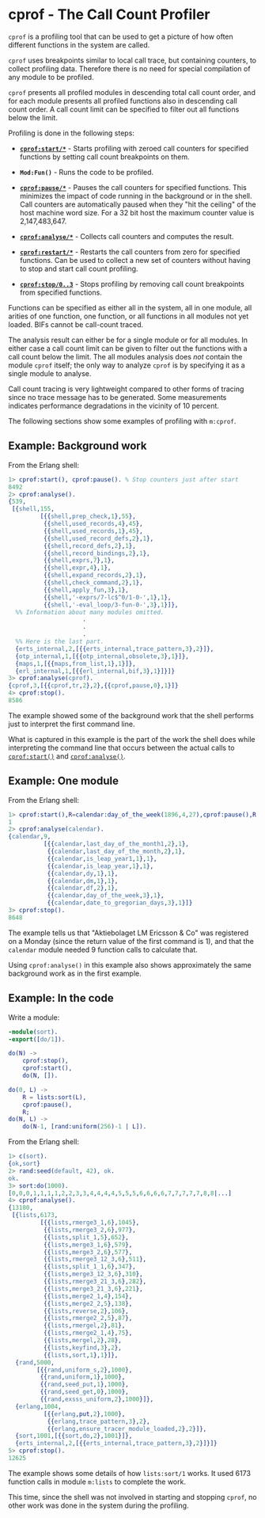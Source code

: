 <!--
%CopyrightBegin%

Copyright Ericsson AB 2023-2024. All Rights Reserved.

Licensed under the Apache License, Version 2.0 (the "License");
you may not use this file except in compliance with the License.
You may obtain a copy of the License at

    http://www.apache.org/licenses/LICENSE-2.0

Unless required by applicable law or agreed to in writing, software
distributed under the License is distributed on an "AS IS" BASIS,
WITHOUT WARRANTIES OR CONDITIONS OF ANY KIND, either express or implied.
See the License for the specific language governing permissions and
limitations under the License.

%CopyrightEnd%
-->
# cprof - The Call Count Profiler

`cprof` is a profiling tool that can be used to get a picture of how often
different functions in the system are called.

`cprof` uses breakpoints similar to local call trace, but containing counters,
to collect profiling data. Therefore there is no need for special compilation of
any module to be profiled.

`cprof` presents all profiled modules in descending total call count order, and
for each module presents all profiled functions also in descending call count
order. A call count limit can be specified to filter out all functions below the
limit.

Profiling is done in the following steps:

- **[`cprof:start/*`](`cprof:start/3`)** - Starts profiling with
  zeroed call counters for specified functions by setting call count
  breakpoints on them.

- **`Mod:Fun()`** - Runs the code to be profiled.

- **[`cprof:pause/*`](`cprof:pause/3`)** - Pauses the call counters for
  specified functions. This minimizes the impact of code running in
  the background or in the shell. Call counters are automatically
  paused when they "hit the ceiling" of the host machine word
  size. For a 32 bit host the maximum counter value is 2,147,483,647.

- **[`cprof:analyse/*`](`cprof:analyse/2`)** - Collects call counters
  and computes the result.

- **[`cprof:restart/*`](`cprof:restart/3`)** - Restarts the call
  counters from zero for specified functions. Can be used to collect a
  new set of counters without having to stop and start call count
  profiling.

- **[`cprof:stop/0..3`](`cprof:stop/3`)** - Stops profiling by
  removing call count breakpoints from specified functions.

Functions can be specified as either all in the system, all in one module, all
arities of one function, one function, or all functions in all modules not yet
loaded. BIFs cannot be call-count traced.

The analysis result can either be for a single module or for all modules. In either
case a call count limit can be given to filter out the functions with a call
count below the limit. The all modules analysis does _not_ contain the module
`cprof` itself; the only way to analyze `cprof` is by specifying it as a single
module to analyse.

Call count tracing is very lightweight compared to other forms of tracing since
no trace message has to be generated. Some measurements indicates performance
degradations in the vicinity of 10 percent.

The following sections show some examples of profiling with `m:cprof`.

## Example: Background work

From the Erlang shell:

```erlang
1> cprof:start(), cprof:pause(). % Stop counters just after start
8492
2> cprof:analyse().
{539,
 [{shell,155,
         [{{shell,prep_check,1},55},
          {{shell,used_records,4},45},
          {{shell,used_records,1},45},
          {{shell,used_record_defs,2},1},
          {{shell,record_defs,2},1},
          {{shell,record_bindings,2},1},
          {{shell,exprs,7},1},
          {{shell,expr,4},1},
          {{shell,expand_records,2},1},
          {{shell,check_command,2},1},
          {{shell,apply_fun,3},1},
          {{shell,'-exprs/7-lc$^0/1-0-',1},1},
          {{shell,'-eval_loop/3-fun-0-',3},1}]},
  %% Information about many modules omitted.
                     .
                     .
                     .
  %% Here is the last part.
  {erts_internal,2,[{{erts_internal,trace_pattern,3},2}]},
  {otp_internal,1,[{{otp_internal,obsolete,3},1}]},
  {maps,1,[{{maps,from_list,1},1}]},
  {erl_internal,1,[{{erl_internal,bif,3},1}]}]}
3> cprof:analyse(cprof).
{cprof,3,[{{cprof,tr,2},2},{{cprof,pause,0},1}]}
4> cprof:stop().
8586
```

The example showed some of the background work that the shell performs just to
interpret the first command line.

What is captured in this example is the part of the work the shell does while
interpreting the command line that occurs between the actual calls to
[`cprof:start()`](`cprof:start/0`) and [`cprof:analyse()`](`cprof:analyse/1`).

## Example: One module

From the Erlang shell:

```erlang
1> cprof:start(),R=calendar:day_of_the_week(1896,4,27),cprof:pause(),R.
1
2> cprof:analyse(calendar).
{calendar,9,
          [{{calendar,last_day_of_the_month1,2},1},
           {{calendar,last_day_of_the_month,2},1},
           {{calendar,is_leap_year1,1},1},
           {{calendar,is_leap_year,1},1},
           {{calendar,dy,1},1},
           {{calendar,dm,1},1},
           {{calendar,df,2},1},
           {{calendar,day_of_the_week,3},1},
           {{calendar,date_to_gregorian_days,3},1}]}
3> cprof:stop().
8648
```

The example tells us that "Aktiebolaget LM Ericsson & Co" was registered on a
Monday (since the return value of the first command is 1), and that the
`calendar` module needed 9 function calls to calculate that.

Using `cprof:analyse()` in this example also shows approximately the same
background work as in the first example.

## Example: In the code

Write a module:

```erlang
-module(sort).
-export([do/1]).

do(N) ->
    cprof:stop(),
    cprof:start(),
    do(N, []).

do(0, L) ->
    R = lists:sort(L),
    cprof:pause(),
    R;
do(N, L) ->
    do(N-1, [rand:uniform(256)-1 | L]).
```

From the Erlang shell:

```erlang
1> c(sort).
{ok,sort}
2> rand:seed(default, 42), ok.
ok.
3> sort:do(1000).
[0,0,0,1,1,1,1,2,2,3,3,4,4,4,4,5,5,5,6,6,6,6,7,7,7,7,7,8,8|...]
4> cprof:analyse().
{13180,
 [{lists,6173,
         [{{lists,rmerge3_1,6},1045},
          {{lists,rmerge3_2,6},977},
          {{lists,split_1,5},652},
          {{lists,merge3_1,6},579},
          {{lists,merge3_2,6},577},
          {{lists,rmerge3_12_3,6},511},
          {{lists,split_1_1,6},347},
          {{lists,merge3_12_3,6},310},
          {{lists,rmerge3_21_3,6},282},
          {{lists,merge3_21_3,6},221},
          {{lists,merge2_1,4},154},
          {{lists,merge2_2,5},138},
          {{lists,reverse,2},106},
          {{lists,rmerge2_2,5},87},
          {{lists,rmergel,2},81},
          {{lists,rmerge2_1,4},75},
          {{lists,mergel,2},28},
          {{lists,keyfind,3},2},
          {{lists,sort,1},1}]},
  {rand,5000,
        [{{rand,uniform_s,2},1000},
         {{rand,uniform,1},1000},
         {{rand,seed_put,1},1000},
         {{rand,seed_get,0},1000},
         {{rand,exsss_uniform,2},1000}]},
  {erlang,1004,
          [{{erlang,put,2},1000},
           {{erlang,trace_pattern,3},2},
           {{erlang,ensure_tracer_module_loaded,2},2}]},
  {sort,1001,[{{sort,do,2},1001}]},
  {erts_internal,2,[{{erts_internal,trace_pattern,3},2}]}]}
5> cprof:stop().
12625
```

The example shows some details of how `lists:sort/1` works. It used 6173
function calls in module `m:lists` to complete the work.

This time, since the shell was not involved in starting and stopping `cprof`, no
other work was done in the system during the profiling.
